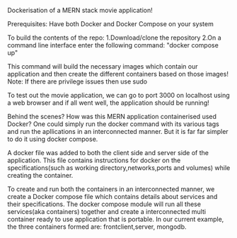 Dockerisation of a MERN stack movie application!


Prerequisites:
Have both Docker and Docker Compose on your system

To build the contents of the repo:
1.Download/clone the repository
2.On a command line interface enter the following command:
	"docker compose up"

This command will build the necessary images which contain our application and then create the different containers based on those images!
Note: If there are privilege issues then use sudo

To test out the movie application, we can go to port 3000 on localhost using a web browser and if all went well, the application should be running! 


Behind the scenes?
How was this MERN application containerised used Docker?
One could simply run the docker command with its various tags and run the apllications in an interconnected manner. But it is far far simpler to do it using docker compose.

A docker file was added to both the client side and server side of the application. This file contains instructions for docker on the specifications(such as working directory,networks,ports and volumes) while creating the container. 	

To create and run both the containers in an interconnected manner, we create a Docker compose file which contains details about services and their specifications.
The docker compose module will run all these services(aka containers) together and create a interconnected multi container ready to use application that is portable.
In our current example, the three containers formed are: frontclient,server, mongodb. 




